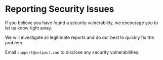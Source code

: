 # Reporting Security Issues

If you believe you have found a security vulnerability, we encourage you to let us know right away.

We will investigate all legitimate reports and do our best to quickly fix the problem.

Email `support@outpost.run` to disclose any security vulnerabilities.

